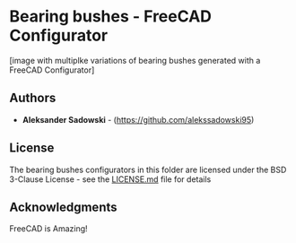 # Bearing bushes - FreeCAD Configurator

[image with multiplke variations of bearing bushes generated with a FreeCAD Configurator]

## Authors

* **Aleksander Sadowski** - (https://github.com/alekssadowski95)

## License
The bearing bushes configurators in this folder are licensed under the BSD 3-Clause License - see the [LICENSE.md](LICENSE.md) file for details

## Acknowledgments

FreeCAD is Amazing!
